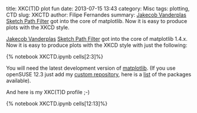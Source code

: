 title: XKC(T)D plot fun
date:  2013-07-15 13:43
category: Misc
tags: plotting, CTD
slug: XKCTD
author: Filipe Fernandes
summary: [Jakecob Vanderplas](http://jakevdp.github.io/) [Sketch Path Filter](https://github.com/matplotlib/matplotlib/pull/1329) got into the core of matplotlib.  Now it is easy to produce plots with the XKCD style.

[Jakecob Vanderplas](http://jakevdp.github.io/) [Sketch Path Filter](https://github.com/matplotlib/matplotlib/pull/1329) got into the core of matplotlib 1.4.x.  Now it is easy to produce plots with the XKCD style
with just the following:

{% notebook XKCTD.ipynb cells[2:3]%}

You will need the latest development version of [matplotlib](https://github.com/matplotlib/matplotlib.git).
(If you use openSUSE 12.3 just add my [custom repository](http://download.opensuse.org/repositories/home:/ocefpaf/openSUSE_12.3/),
here is a [list](http://download.opensuse.org/repositories/home:/ocefpaf/openSUSE_12.3/)
of the packages available).

And here is my XKC(T)D profile ;-)

{% notebook XKCTD.ipynb cells[12:13]%}
